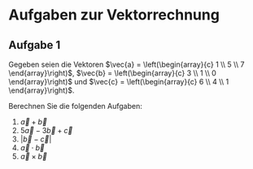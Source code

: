 # Aufgaben zur Vektorrechnung

## Aufgabe 1
Gegeben seien die Vektoren 
$\vec{a} =  \left(\begin{array}{c} 
1 \\ 5 \\ 7 
\end{array}\right)$, 
$\vec{b} =  \left(\begin{array}{c} 
3 \\ 1 \\ 0 
\end{array}\right)$ 
und 
$\vec{c} =  \left(\begin{array}{c} 
6 \\ 4 \\ 1 
\end{array}\right)$. 

Berechnen Sie die folgenden Aufgaben:
1. $\vec{a} + \vec{b}$
1. $5 \vec{a} - 3 \vec{b} + \vec{c}$
1. $\left| \vec{b} - \vec{c} \right|$
1. $\vec{a} \cdot \vec{b}$
1. $\vec{a} \times \vec{b}$
